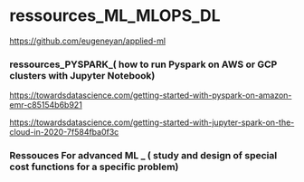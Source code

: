 # ressources_ML_MLOPS_DL

https://github.com/eugeneyan/applied-ml

### ressources_PYSPARK_( how to run Pyspark on AWS or GCP clusters with Jupyter Notebook)

https://towardsdatascience.com/getting-started-with-pyspark-on-amazon-emr-c85154b6b921

https://towardsdatascience.com/getting-started-with-jupyter-spark-on-the-cloud-in-2020-7f584fba0f3c

### Ressouces For advanced ML _ ( study and design of special cost functions for a specific problem)


